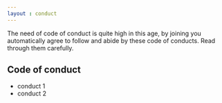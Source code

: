 ```yaml
---
layout : conduct
---
```


The need of code of conduct is quite high in this age, by joining you automatically agree to follow and abide by these code of conducts. Read through them carefully.

## Code of conduct 
- conduct 1
- conduct 2

